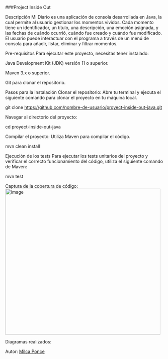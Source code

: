 ###Project Inside Out

Descripción
Mi Diario es una aplicación de consola desarrollada en Java, la cual permite al usuario gestionar los momentos vividos. Cada momento tiene un identificador, un título, una descripción, una emoción asignada, y las fechas de cuándo ocurrió, cuándo fue creado y cuándo fue modificado. El usuario puede interactuar con el programa a través de un menú de consola para añadir, listar, eliminar y filtrar momentos.

Pre-requisitos
Para ejecutar este proyecto, necesitas tener instalado:

Java Development Kit (JDK) versión 11 o superior.

Maven 3.x o superior.

Git para clonar el repositorio.

Pasos para la instalación
Clonar el repositorio: Abre tu terminal y ejecuta el siguiente comando para clonar el proyecto en tu máquina local.

git clone https://github.com/nombre-de-usuario/proyect-inside-out-java.git

Navegar al directorio del proyecto:

cd proyect-inside-out-java

Compilar el proyecto: Utiliza Maven para compilar el código.

mvn clean install

Ejecución de los tests
Para ejecutar los tests unitarios del proyecto y verificar el correcto funcionamiento del código, utiliza el siguiente comando de Maven:

mvn test

Captura de la cobertura de código:
<img width="493" height="465" alt="image" src="https://github.com/user-attachments/assets/18c8da78-8e50-4046-adc1-db0183715d04" />


Diagramas realizados:

Autor: [Milca Ponce](https://github.com/milcaponce)


